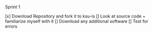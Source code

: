 Sprint 1

[x] Download Repository and fork it to ksu-is
[] Look at source code + familiarize myself with it
[] Download any additional software
[] Test for errors
